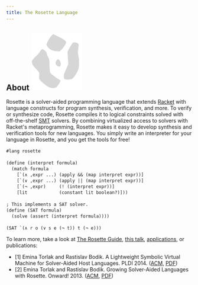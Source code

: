 ```yaml
---
title: The Rosette Language
---
```


## About <img src="images/rosette-gray.png" alt="Rosette" class="logo">

Rosette is a solver-aided programming language that extends
[Racket](http://racket-lang.org/) with language constructs for program
synthesis, verification, and more. To verify or synthesize code,
Rosette compiles it to logical constraints solved with
off-the-shelf [SMT](http://smtlib.cs.uiowa.edu) solvers. By combining
virtualized access to solvers with Racket's metaprogramming, Rosette
makes it easy to develop synthesis and verification tools for new
languages.  You simply write an interpreter for your language in
Rosette, and you get the tools for free!

```racket
#lang rosette

(define (interpret formula)
  (match formula
    [`(∧ ,expr ...) (apply && (map interpret expr))]
    [`(∨ ,expr ...) (apply || (map interpret expr))]
    [`(¬ ,expr)     (! (interpret expr))]
    [lit            (constant lit boolean?)]))

; This implements a SAT solver.
(define (SAT formula)
  (solve (assert (interpret formula))))  

(SAT `(∧ r o (∨ s e (¬ t)) t (¬ e)))
```

To learn more, take a look at [The Rosette Guide]({{site.doc_dir}}/index.html),
[this talk](https://www.youtube.com/watch?v=KpDyuMIb_E0&index=25&list=PLZdCLR02grLp4W4ySd1sHPOsK83gvqBQp),
[applications](apps.html), or publications:  

* [1] Emina Torlak and Rastislav Bodik. A Lightweight Symbolic Virtual Machine for Solver-Aided Host Languages. PLDI 2014.
([ACM](http://dl.acm.org/citation.cfm?id=2594340), [PDF](http://homes.cs.washington.edu/~emina/pubs/rosette.pldi14.pdf))
* [2] Emina Torlak and Rastislav Bodik. Growing Solver-Aided Languages with Rosette. Onward! 2013. ([ACM](http://dl.acm.org/citation.cfm?id=2509586), [PDF](http://homes.cs.washington.edu/~emina/pubs/rosette.onward13.pdf))

